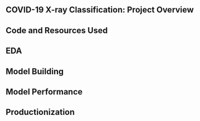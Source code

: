 ## COVID-19 X-ray Classification: Project Overview
## Code and Resources Used
## EDA
## Model Building
## Model Performance
## Productionization
